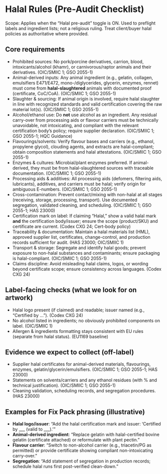 # Halal Rules (Pre-Audit Checklist)
Scope: Applies when the “Halal pre-audit” toggle is ON. Used to preflight labels and ingredient lists; not a religious ruling. Treat client/buyer halal policies as authoritative where provided.

## Core requirements
- Prohibited sources: No pork/porcine derivatives, carrion, blood, intoxicants/alcohol (khamr), or carnivorous/raptor animals and their derivatives. (OIC/SMIIC 1; GSO 2055-1)
- Animal-derived inputs: Any animal ingredient (e.g., gelatin, collagen, emulsifiers E471/E472, mono-/diglycerides, glycerin, enzymes, rennet) must come from **halal-slaughtered** animals with documented proof (certificate, CoC/CoA). (OIC/SMIIC 1; GSO 2055-1)
- Slaughter & sourcing: If animal origin is involved, require halal slaughter in line with recognized standards and valid certification covering the raw material lot(s). (OIC/SMIIC 1; GSO 2055-1)
- Alcohol/ethanol use: Do **not** use alcohol as an ingredient. Any residual carry-over from processing aids or flavour carriers must be technically unavoidable, not intoxicating, and compliant with the relevant certification body’s policy; require supplier declaration. (OIC/SMIIC 1; GSO 2055-1; HQC Guidance)
- Flavourings/solvents: Verify flavour bases and carriers (e.g., ethanol, propylene glycol), clouding agents, and extracts are halal-compliant; obtain composition statements and halal attestations. (OIC/SMIIC 1; GSO 2055-1)
- Enzymes & cultures: Microbial/plant enzymes preferred. If animal-derived, they must be from halal-slaughtered sources with traceable documentation. (OIC/SMIIC 1; GSO 2055-1)
- Processing aids & additives: All processing aids (defomers, filtering aids, lubricants), additives, and carriers must be halal; verify origin for ambiguous E-numbers. (OIC/SMIIC 1; GSO 2055-1)
- Cross-contamination: Prevent contact/mixing with non-halal at all stages (receiving, storage, processing, transport). Use documented segregation, validated cleaning, and scheduling. (OIC/SMIIC 1; GSO 2055-1; HAS 23000)
- Certification mark on label: If claiming “Halal,” show a valid halal mark **and** the certification body/issuer; ensure the scope (product/SKU) and certificate are current. (Codex CXG 24; Cert-body policy)
- Traceability & documentation: Maintain a halal materials list (HML), approved supplier list, certificates, change-control, and production records sufficient for audit. (HAS 23000; OIC/SMIIC 1)
- Transport & storage: Segregate and identify halal goods; prevent exposure to non-halal substances and contaminants; ensure packaging is halal-compliant. (OIC/SMIIC 1; GSO 2055-1)
- Claims discipline: Avoid misleading halal claims, logos, or wording beyond certificate scope; ensure consistency across languages. (Codex CXG 24)

## Label-facing checks (what we look for on artwork)
- Halal logo present (if claimed) and readable; issuer named (e.g., “Certified by …”). (Codex CXG 24)
- No alcohol listed in ingredients; no obviously prohibited components on label. (OIC/SMIIC 1)
- Allergen & ingredients formatting stays consistent with EU rules (separate from halal status). (EU1169 baseline)

## Evidence we expect to collect (off-label)
- Supplier halal certificates for animal-derived materials, flavourings, enzymes, gelatin/glycerin/emulsifiers. (OIC/SMIIC 1; GSO 2055-1; HAS 23000)
- Statements on solvents/carriers and any ethanol residues (with % and technical justification). (OIC/SMIIC 1; GSO 2055-1)
- Cleaning validation, scheduling records, and segregation procedures. (HAS 23000)

## Examples for Fix Pack phrasing (illustrative)
- **Halal logo/issuer**: “Add the halal certification mark and issuer: ‘Certified by ___ (valid to ___).’”
- **Animal-derived ingredient**: “Replace gelatin with halal-certified bovine gelatin (certificate attached) or reformulate with plant pectin.”
- **Flavour carrier**: “Switch to non-alcohol carrier (e.g., triacetin/PG as permitted) or provide certificate showing compliant non-intoxicating carry-over.”
- **Segregation**: “Add statement of segregation in production records; schedule halal runs first post-verified clean-down.”

